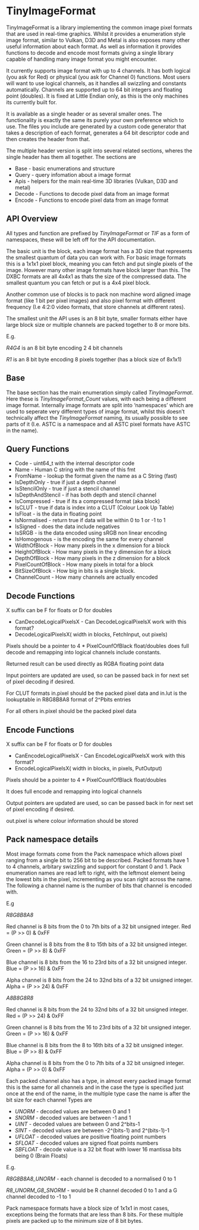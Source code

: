 # TinyImageFormat

TinyImageFormat is a library implementing the common image pixel formats that are used in real-time graphics.
Whilst it provides a enumeration style image format, similar to Vulkan, D3D and Metal is also exposes many other useful information about each format. As well as information it provides functions to decode and encode most formats giving a single library capable of handling many image format you might encounter.

It currently supports image format with up to 4 channels. It has both logical (you ask for Red) or physical (you ask for Channel 0) functions. Most users will want to use logical channels, as it handles all swizzling and constants automatically. Channels are supported up to 64 bit integers and floating point (doubles). It is fixed at Little Endian only, as this is the only machines its currently built for.

It is available as a single header or as several smaller ones. The functionality is exactly the same its purely your own preference which to use. The files you include are generated by a custom code generator that takes a description of each format, generates a 64 bit descriptor code and then creates the header from that.

The multiple header version is split into several related sections, wheres the single header has them all together. The sections are
* Base - basic enumerations and structure
* Query - query infomation about a image format
* Apis - helpers for the main real-time 3D libraries (Vulkan, D3D and metal)
* Decode - Functions to decode pixel data from an image format
* Encode - Functions to encode pixel data from an image format

## API Overview
All types and function are prefixed by _TinyImageFormat_ or _TIF_ as a form of namespaces, these will be left off for the API documentation.

The basic unit is the block, each image format has a 3D size that represents the smallest quantum of data you can work with. For basic image formats this is a 1x1x1 pixel block, meaning you can fetch and put single pixels of the image. However many other image formats have block larger than this. The DXBC formats are all 4x4x1 as thats the size of the compressed data. The smallest quantum you can fetch or put is a 4x4 pixel block.

Another common use of blocks is to pack non machine word aligned image format (like 1 bit per pixel images) and also pixel format with different frequency (I.e 4:2:0 video formats, that store channels at different rates).

The smallest unit the API uses is an 8 bit byte, smaller formats either have large block size or multiple channels are packed together to 8 or more bits.

E.g.

_R4G4_ is an 8 bit byte encoding 2 4 bit channels

_R1_ is an 8 bit byte encoding 8 pixels together (has a block size of 8x1x1)

## Base 

The base section has the main enumeration simply called _TinyImageFormat_. Here these is _TinyImageFormat_Count_ values, with each being a different image format. Internally image formats are split into ‘namespaces’ which are used to seperate very different types of image format, whilst this doesn’t technically affect the _TinyImageFormat_ naming, its usually possible to see parts of it (I.e. ASTC is a namespace and all ASTC pixel formats have ASTC in the name).

## Query Functions
* Code - uint64_t with the internal descriptor code
* Name  - Human C string with the name of this fmt
* FromName - lookup the format given the name as a C String (fast)
* IsDepthOnly - true if just a depth channel
* IsStencilOnly - true if just a stencil channel
* IsDepthAndStencil - if has both depth and stencil channel
* IsCompressed - true if its a compressed format (aka block)
* IsCLUT - true if data is index into a CLUT (Colour Look Up Table)
* IsFloat - is the data in floating point
* IsNormalised - return true if data will be within 0 to 1 or -1 to 1
* IsSigned - does the data include negatives
* IsSRGB - is the data encoded using sRGB non linear encoding
* IsHomogenous - is the encoding the same for every channel
* WidthOfBlock - How many pixels in the x dimension for a block
* HeightOfBlock - How many pixels in the y dimension for a block
* DepthOfBlock 	- How many pixels in the z dimension for a block
* PixelCountOfBlock - How many pixels in total for a block
* BitSizeOfBlock - How big in bits is a single block.
* ChannelCount - How many channels are actually encoded

## Decode Functions
X suffix can be F for floats or D for doubles
* CanDecodeLogicalPixelsX - Can DecodeLogicalPixelsX work with this format?
* DecodeLogicalPixelsX( width in blocks, FetchInput, out pixels) 	

Pixels should be a pointer to 4 * PixelCounfOfBlack float/doubles does full decode and remapping into logical channels include constants.

 Returned result can be used directly as RGBA floating point data

Input pointers are updated are used, so can be passed back in for next set of pixel decoding if desired.

For CLUT formats in.pixel should be the packed pixel data and in.lut is the lookuptable in R8G8B8A8 format of 2^Pbits entries

For all others in.pixel should be the packed pixel data

## Encode Functions
X suffix can be F for floats or D for doubles
* CanEncodeLogicalPixelsX - Can EncodeLogicalPixelsX work with this format?
* EncodeLogicalPixelsX( width in blocks, in pixels, PutOutput)

Pixels should be a pointer to 4 * PixelCounfOfBlack float/doubles

It does full encode and remapping into logical channels

Output pointers are updated are used, so can be passed back in for next set of pixel encoding if desired.
 
out.pixel is where colour information should be stored

## Pack namespace details
Most image formats come from the Pack namespace which allows pixel ranging from a single bit to 256 bit to be described. Packed formats have 1 to 4 channels, arbitary swizzling and support for constant 0 and 1. Pack enumeration names are read left to right, with the leftmost element being the lowest bits in the pixel, incrementing as you scan right across the name. The following a channel name is the number of bits that channel is encoded with.

E.g

_R8G8B8A8_

Red channel is 8 bits from the 0 to 7th bits of a 32 bit unsigned integer. Red = (P >> 0) & 0xFF

Green channel is 8 bits from the 8 to 15th bits of a 32 bit unsigned integer. Green = (P >> 8) & 0xFF

Blue channel is 8 bits from the 16 to 23rd bits of a 32 bit unsigned integer. Blue = (P >> 16) & 0xFF

Alpha channel is 8 bits from the 24 to 32nd bits of a 32 bit unsigned integer. Alpha = (P >> 24) & 0xFF

_A8B8G8R8_

Red channel is 8 bits from the 24 to 32nd bits of a 32 bit unsigned integer. Red = (P >> 24) & 0xFF

Green channel is 8 bits from the 16 to 23rd bits of a 32 bit unsigned integer. Green = (P >> 16) & 0xFF

Blue channel is 8 bits from the 8 to 16th bits of a 32 bit unsigned integer. Blue = (P >> 8) & 0xFF

Alpha channel is 8 bits from the 0 to 7th bits of a 32 bit unsigned integer. Alpha = (P >> 0) & 0xFF

Each packed channel also has a type, in almost every packed image format this is the same for all channels and in the case the type is specified just once at the end of the name, in the multiple type case the name is after the bit size for each channel
Types are
* _UNORM_ - decoded values are between 0 and 1
* _SNORM_ - decoded values are between -1 and 1
* _UINT_ - decoded values are between 0 and 2^bits-1
* _SINT_ - decoded values are between -2^(bits-1) and 2^(bits-1)-1 
* _UFLOAT_ - decoded values are positive floating point numbers
* _SFLOAT_ - decoded values are signed float points numbers
* _SBFLOAT_ - decode value is a 32 bit float with lower 16 mantissa bits being 0 (Brain Floats)

E.g.

_R8G8B8A8_UNORM_ - each channel is decoded to a normalised 0 to 1

_R8_UNORM_G8_SNORM_ -  would be R channel decoded 0 to 1 and a G channel decoded to -1 to 1

Pack namespace formats have a block size of 1x1x1 in most cases, exceptions being the formats that are less than 8 bits. For these multiple pixels are packed up to the minimum size of 8 bit bytes.

